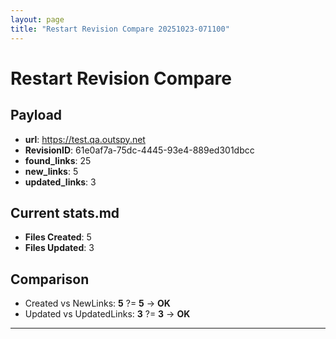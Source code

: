 ```yaml
---
layout: page
title: "Restart Revision Compare 20251023-071100"
---
```


# Restart Revision Compare

## Payload
- **url**: https://test.qa.outspy.net
- **RevisionID**: 61e0af7a-75dc-4445-93e4-889ed301dbcc
- **found_links**: 25
- **new_links**: 5
- **updated_links**: 3

## Current stats.md
- **Files Created**: 5
- **Files Updated**: 3

## Comparison
- Created vs NewLinks: **5** ?= **5** → **OK**
- Updated vs UpdatedLinks: **3** ?= **3** → **OK**

---
